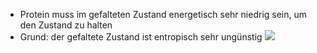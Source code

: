 - Protein muss im gefalteten Zustand energetisch sehr niedrig sein, um den Zustand zu halten
- Grund: der gefaltete Zustand ist entropisch sehr ungünstig 
![](Pasted%20image%2020240419114524.png)

